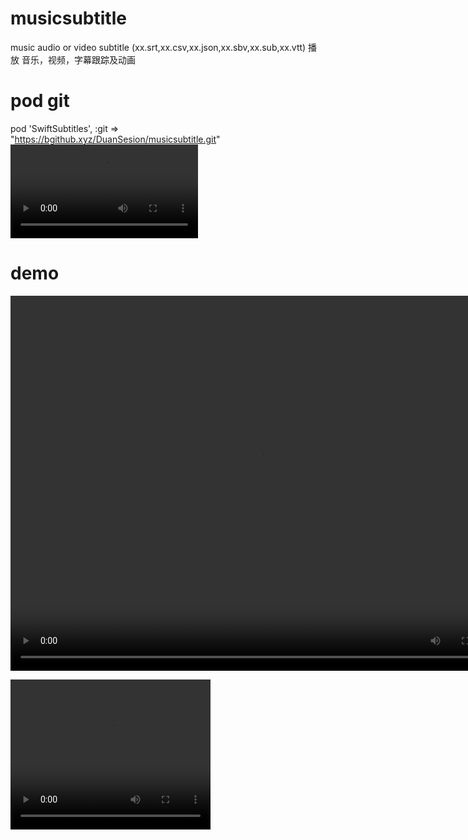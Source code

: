 # musicsubtitle
music audio or video subtitle (xx.srt,xx.csv,xx.json,xx.sbv,xx.sub,xx.vtt)
播放 音乐，视频，字幕跟踪及动画

# pod git
pod 'SwiftSubtitles', :git => "https://bgithub.xyz/DuanSesion/musicsubtitle.git"
<video src="Videos/RPReplay_Final1716529431.mp4">2</video>

# demo
<video src="/Videos/RPReplay_Final1716529431.mp4" autoplay="true" controls="controls" width="800" height="600">3</video>

<video width="320" height="240" controls>
  <source src="Videos/RPReplay_Final1716529431.mp4" type="video/mp4">
  Your browser does not support the video tag.
</video>
 

